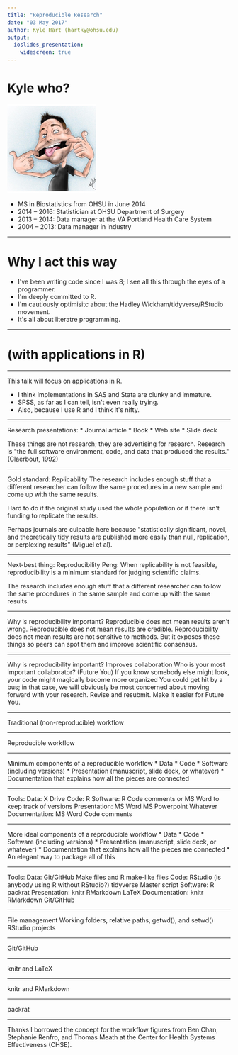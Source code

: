 ```yaml
---
title: "Reproducible Research"
date: "03 May 2017"
author: Kyle Hart (hartky@ohsu.edu)
output:
  ioslides_presentation:
    widescreen: true
---
```


# Kyle who?

<img src="gfx/me.jpg" alt="me." style="width: 200px;"/>

* MS in Biostatistics from OHSU in June 2014
* 2014 – 2016: Statistician at OHSU Department of Surgery
* 2013 – 2014: Data manager at the VA Portland Health Care System
* 2004 – 2013: Data manager in industry

---
	
# Why I act this way
	
* I've been writing code since I was 8; I see all this through the eyes of a programmer.
* I'm deeply committed to R.
* I'm cautiously optimisitc about the Hadley Wickham/tidyverse/RStudio movement.
* It's all about literatre programming.

---

# (with applications in R)

---
This talk will focus on applications in R. 
* I think implementations in SAS and Stata are clunky and immature. 
* SPSS, as far as I can tell, isn't even really trying. 
* Also, because I use R and I think it's nifty. 

---

Research presentations:
	* Journal article
	* Book
	* Web site
	* Slide deck
	
These things are not research; they are advertising for research. Research is "the full software environment, code, and data that produced the results." (Claerbout, 1992)

---
Gold standard: Replicability
The research includes enough stuff that a different researcher can follow the same procedures in a new sample and come up with the same results.

Hard to do if the original study used the whole population or if there isn't funding to replicate the results.

Perhaps journals are culpable here because "statistically significant, novel, and theoretically tidy results are published more easily than null, replication, or perplexing results" (Miguel et al). 

---
Next-best thing: Reproducibility
Peng: When replicability is not feasible, reproducibility is a minimum standard for judging scientific claims.

The research includes enough stuff that a different researcher can follow the same procedures in the same sample and come up with the same results.

---
Why is reproducibility important?
Reproducible does not mean results aren't wrong.
Reproducible does not mean results are credible. 
Reproducibility does not mean results are not sensitive to methods.
But it exposes these things so peers can spot them and improve scientific consensus.

---
Why is reproducibility important?
Improves collaboration
Who is your most important collaborator? (Future You)
If you know somebody else might look, your code might magically become more organized
You could get hit by a bus; in that case, we will obviously be most concerned about moving forward with your research. 
Revise and resubmit. Make it easier for Future You.


---
Traditional (non-reproducible) workflow

---
Reproducible workflow

---
Minimum components of a reproducible workflow
	* Data
	* Code
	* Software (including versions)
	* Presentation (manuscript, slide deck, or whatever)
	* Documentation that explains how all the pieces are connected
	
---
Tools:
	Data:
		X Drive
	Code:
		R
	Software:
		R
		Code comments or MS Word to keep track of versions
	Presentation:
		MS Word
		MS Powerpoint
		Whatever
	Documentation:
		MS Word
		Code comments

---
More ideal components of a reproducible workflow
	* Data
	* Code
	* Software (including versions)
	* Presentation (manuscript, slide deck, or whatever)
	* Documentation that explains how all the pieces are connected
	* An elegant way to package all of this
	
---
Tools:
	Data:
		Git/GitHub
		Make files and R make-like files
	Code: 
		RStudio (is anybody using R without RStudio?)
		tidyverse
		Master script
	Software:
		R
		packrat
	Presentation:
		knitr
		RMarkdown
		LaTeX
	Documentation:
		knitr
		RMarkdown
		Git/GitHub

---	
File management
Working folders, relative paths, getwd(), and setwd()
RStudio projects

---
Git/GitHub

---
knitr and LaTeX

---
knitr and RMarkdown

---
packrat


---
Thanks
I borrowed the concept for the workflow figures from Ben Chan, Stephanie Renfro, and Thomas Meath at the Center for Health Systems Effectiveness (CHSE). 
